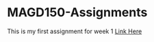 # MAGD150-Assignments

This is my first assignment for week 1
[Link Here](https://github.com/xcollen/MAGD150-Assignments/blob/gh-pages/f18magd150lab01)
